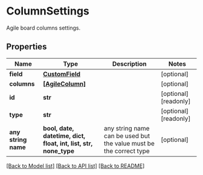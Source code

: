 # ColumnSettings

Agile board columns settings.

## Properties
Name | Type | Description | Notes
------------ | ------------- | ------------- | -------------
**field** | [**CustomField**](CustomField.md) |  | [optional] 
**columns** | [**[AgileColumn]**](AgileColumn.md) |  | [optional] 
**id** | **str** |  | [optional] [readonly] 
**type** | **str** |  | [optional] [readonly] 
**any string name** | **bool, date, datetime, dict, float, int, list, str, none_type** | any string name can be used but the value must be the correct type | [optional]

[[Back to Model list]](../README.md#documentation-for-models) [[Back to API list]](../README.md#documentation-for-api-endpoints) [[Back to README]](../README.md)


